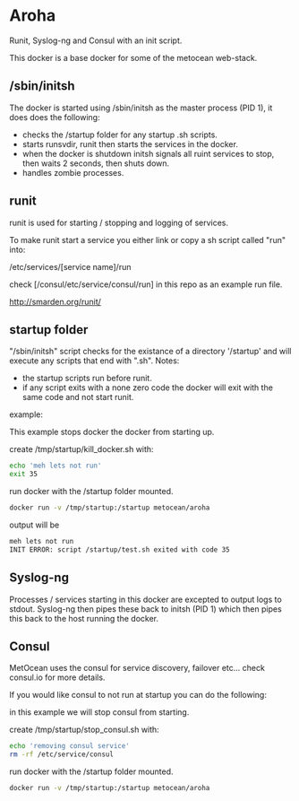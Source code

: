 # Aroha

Runit, Syslog-ng and Consul with an init script.

This docker is a base docker for some of the metocean web-stack.

## /sbin/initsh

The docker is started using /sbin/initsh as the master process (PID 1), it does does the following:

* checks the /startup folder for any startup .sh scripts.
* starts runsvdir, runit then starts the services in the docker.
* when the docker is shutdown initsh signals all ruint services to stop, then waits 2 seconds, then shuts down.
* handles zombie processes.

## runit

runit is used for starting / stopping and logging of services.

To make runit start a service you either link or copy a sh script called "run" into:

/etc/services/[service name]/run

check [/consul/etc/service/consul/run] in this repo as an example run file.

http://smarden.org/runit/

## startup folder

"/sbin/initsh" script checks for the existance of a directory '/startup' and will execute any scripts that end with ".sh".
Notes:
* the startup scripts run before runit.
* if any script exits with a none zero code the docker will exit with the same code and not start runit.

example:

This example stops docker the docker from starting up.

create /tmp/startup/kill_docker.sh with:
``` bash
echo 'meh lets not run'
exit 35
```
run docker with the /startup folder mounted.
``` bash
docker run -v /tmp/startup:/startup metocean/aroha
```
output will be
``` bash
meh lets not run
INIT ERROR: script /startup/test.sh exited with code 35
```

## Syslog-ng

Processes / services starting in this docker are excepted to output logs to stdout. Syslog-ng then pipes these back to initsh (PID 1) which then pipes this back to the host running the docker.

## Consul

MetOcean uses the consul for service discovery, failover etc... check consul.io for more details.

If you would like consul to not run at startup you can do the following:

in this example we will stop consul from starting.

create /tmp/startup/stop_consul.sh with:
``` bash
echo 'removing consul service'
rm -rf /etc/service/consul
```
run docker with the /startup folder mounted.
``` bash
docker run -v /tmp/startup:/startup metocean/aroha
```
